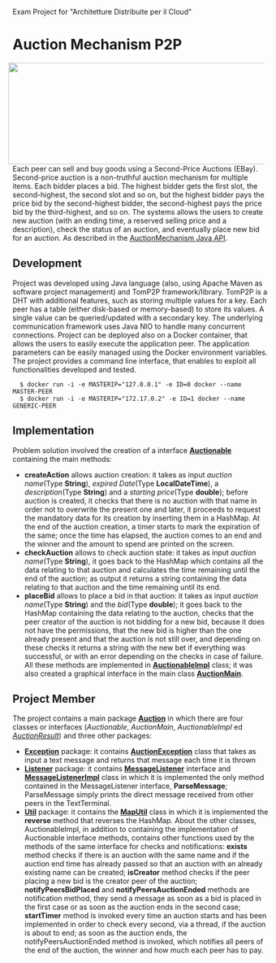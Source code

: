 Exam Project for "Architetture Distribuite per il Cloud"
# Auction Mechanism P2P
<img src="https://rokt.com/wp-content/uploads/2019/04/auction-3.png" align="right" Hspace="8" Vspace="0" width="600" height="200"
Border="0">
Each peer can sell and buy goods using a Second-Price Auctions (EBay). 
Second-price auction is a non-truthful auction mechanism for multiple items. 
Each bidder places a bid. The highest bidder gets the first slot, the second-highest, the second slot and so on, 
but the highest bidder pays the price bid by the second-highest bidder, the second-highest pays the price bid by the third-highest, and so on. 
The systems allows the users to create new auction (with an ending time, a reserved selling price and a description), 
check the status of an auction, and eventually place new bid for an auction. As described in the [AuctionMechanism Java API](https://github.com/Peppen/Auction/blob/master/src/main/java/auction/Auctionable.java).

## Development
Project was developed using Java language (also, using Apache Maven as software project management) and TomP2P framework/library. TomP2P is a DHT with additional features, such as storing multiple values for a key. Each peer has a table (either disk-based or memory-based) to store its values. A single value can be queried/updated with a secondary key. The underlying communication framework uses Java NIO to handle many concurrent connections. Project can be deployed also on a Docker container, that allows the users to easily execute the application peer. The application parameters can be easily managed using the Docker environment variables. The project provides a command line interface, that enables to exploit all functionalities developed and tested. <br>
```
  $ docker run -i -e MASTERIP="127.0.0.1" -e ID=0 docker --name MASTER-PEER
  $ docker run -i -e MASTERIP="172.17.0.2" -e ID=1 docker --name GENERIC-PEER 
```

## Implementation

Problem solution involved the creation of a interface [**Auctionable**](https://github.com/Peppen/Auction/blob/master/src/main/java/auction/Auctionable.java) containing the main methods:
* **createAction** allows auction creation: it takes as input *auction name*(Type **String**), *expired Date*(Type **LocalDateTime**), a *description*(Type **String**) and a *starting price*(Type **double**); before auction is created, it checks that there is no auction with that name in order not to overwrite the present one and later, it proceeds to request the mandatory data for its creation by inserting them in a HashMap. At the end of the auction creation, a timer starts to mark the expiration of the same; once the time has elapsed, the auction comes to an end and the winner and the amount to spend are printed on the screen.
* **checkAuction** allows to check auction state: it takes as input *auction name*(Type **String**), it goes back to the HashMap which contains all the data relating to that auction and calculates the time remaining until the end of the auction; as output it returns a string containing the data relating to that auction and the time remaining until its end.
* **placeBid** allows to place a bid in that auction: it takes as input *auction name*(Type **String**) and the *bid*(Type **double**); it goes back to the HashMap containing the data relating to the auction, checks that the peer creator of the auction is not bidding for a new bid, because it does not have the permissions, that the new bid is higher than the one already present and that the auction is not still over, and depending on these checks it returns a string with the new bet if everything was successful, or with an error depending on the checks in case of failure.
All these methods are implemented in [**AuctionableImpl**](https://github.com/Peppen/Auction/blob/master/src/main/java/auction/AuctionableImpl.java) class; it was also created a graphical interface in the main class [**AuctionMain**](https://github.com/Peppen/Auction/blob/master/src/main/java/auction/AuctionMain.java).

## Project Member

The project contains a main package [**Auction**](https://github.com/Peppen/Auction/tree/master/src/main/java/auction) in which there are four classes or interfaces (*Auctionable*, *AuctionMain*, *AuctionableImpl* ed [*AuctionResult*](https://github.com/Peppen/Auction/blob/master/src/main/java/auction/AuctionResult.java)) and three other packages:
* [**Exception**](https://github.com/Peppen/Auction/tree/master/src/main/java/auction/exception) package: it contains [**AuctionException**](https://github.com/Peppen/Auction/blob/master/src/main/java/auction/exception/AuctionException.java) class that takes as input a text message and returns that message each time it is thrown
* [**Listener**](https://github.com/Peppen/Auction/tree/master/src/main/java/auction/listener) package: it contains [**MessageListener**](https://github.com/Peppen/Auction/blob/master/src/main/java/auction/listener/MessageListener.java) interface and [**MessageListenerImpl**](https://github.com/Peppen/Auction/blob/master/src/main/java/auction/listener/MessageListenerImpl.java) class  in which it is implemented the only method contained in the MessageListener interface, **ParseMessage**; ParseMessage simply prints the direct message received from other peers in the TextTerminal.
* [**Util**](https://github.com/Peppen/Auction/tree/master/src/main/java/auction/util) package: it contains the [**MapUtil**](https://github.com/Peppen/Auction/blob/master/src/main/java/auction/util/MapUtil.java) class in which it is implemented the **reverse** method that reverses the HashMap.
About the other classes, AuctionableImpl, in addition to containing the implementation of Auctionable interface methods, contains other functions used by the methods of the same interface for checks and notifications: **exists** method checks if there is an auction with the same name and if the auction end time has already passed so that an auction with an already existing name can be created; **isCreator** method checks if the peer placing a new bid is the creator peer of the auction; **notifyPeersBidPlaced** and **notifyPeersAuctionEnded** methods are notification method, they send a message as soon as a bid is placed in the first case or as soon as the auction ends in the second case; **startTimer** method is invoked every time an auction starts and has been implemented in order to check every second, via a thread, if the auction is about to end; as soon as the auction ends, the notifyPeersAuctionEnded method is invoked, which notifies all peers of the end of the auction, the winner and how much each peer has to pay.


